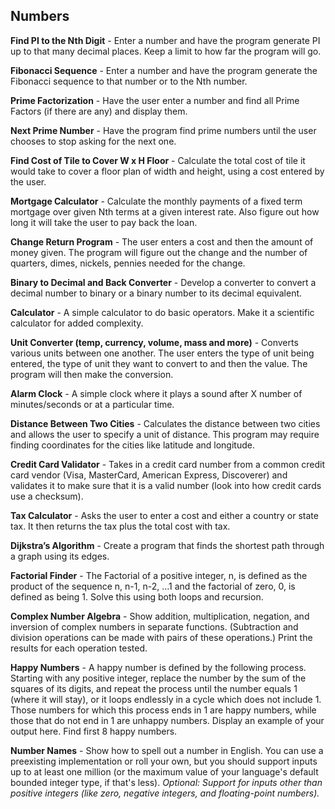 Numbers
---------

**Find PI to the Nth Digit** - Enter a number and have the program generate PI
up to that many decimal places. Keep a limit to how far the program will go.

**Fibonacci Sequence** - Enter a number and have the program generate the
Fibonacci sequence to that number or to the Nth number.

**Prime Factorization** - Have the user enter a number and find all Prime
Factors (if there are any) and display them.

**Next Prime Number** - Have the program find prime numbers until the user
chooses to stop asking for the next one.

**Find Cost of Tile to Cover W x H Floor** - Calculate the total cost of tile
it would take to cover a floor plan of width and height, using a cost entered
by the user.

**Mortgage Calculator** - Calculate the monthly payments of a fixed term
mortgage over given Nth terms at a given interest rate. Also figure out how
long it will take the user to pay back the loan.

**Change Return Program** - The user enters a cost and then the amount of money
given. The program will figure out the change and the number of quarters,
dimes, nickels, pennies needed for the change.

**Binary to Decimal and Back Converter** - Develop a converter to convert a
decimal number to binary or a binary number to its decimal equivalent.

**Calculator** - A simple calculator to do basic operators. Make it a
scientific calculator for added complexity.

**Unit Converter (temp, currency, volume, mass and more)** - Converts various
units between one another. The user enters the type of unit being entered, the
type of unit they want to convert to and then the value. The program will then
make the conversion.

**Alarm Clock** - A simple clock where it plays a sound after X number of
minutes/seconds or at a particular time.

**Distance Between Two Cities** - Calculates the distance between two cities
and allows the user to specify a unit of distance. This program may require
finding coordinates for the cities like latitude and longitude.

**Credit Card Validator** - Takes in a credit card number from a common credit
card vendor (Visa, MasterCard, American Express, Discoverer) and validates it
to make sure that it is a valid number (look into how credit cards use a
checksum).

**Tax Calculator** - Asks the user to enter a cost and either a country or
state tax. It then returns the tax plus the total cost with tax.

**Dijkstra’s Algorithm** - Create a program that finds the shortest path
through a graph using its edges.

**Factorial Finder** - The Factorial of a positive integer, n, is defined as
the product of the sequence n, n-1, n-2, ...1 and the factorial of zero, 0, is
defined as being 1. Solve this using both loops and recursion.

**Complex Number Algebra** - Show addition, multiplication, negation, and
inversion of complex numbers in separate functions. (Subtraction and division
operations can be made with pairs of these operations.) Print the results for
each operation tested.

**Happy Numbers** - A happy number is defined by the following process.
Starting with any positive integer, replace the number by the sum of the
squares of its digits, and repeat the process until the number equals 1 (where
it will stay), or it loops endlessly in a cycle which does not include 1. Those
numbers for which this process ends in 1 are happy numbers, while those that do
not end in 1 are unhappy numbers. Display an example of your output here. Find
first 8 happy numbers.

**Number Names** - Show how to spell out a number in English. You can use a
preexisting implementation or roll your own, but you should support inputs up
to at least one million (or the maximum value of your language's default
bounded integer type, if that's less). *Optional: Support for inputs other than
positive integers (like zero, negative integers, and floating-point numbers).*
